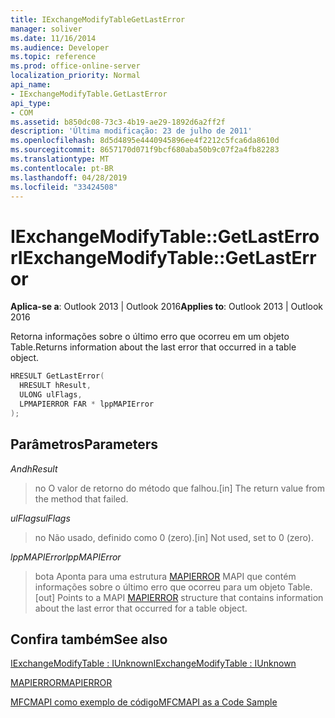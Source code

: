 ```yaml
---
title: IExchangeModifyTableGetLastError
manager: soliver
ms.date: 11/16/2014
ms.audience: Developer
ms.topic: reference
ms.prod: office-online-server
localization_priority: Normal
api_name:
- IExchangeModifyTable.GetLastError
api_type:
- COM
ms.assetid: b850dc08-73c3-4b19-ae29-1892d6a2ff2f
description: 'Última modificação: 23 de julho de 2011'
ms.openlocfilehash: 8d5d4895e4440945896ee4f2212c5fca6da8610d
ms.sourcegitcommit: 8657170d071f9bcf680aba50b9c07f2a4fb82283
ms.translationtype: MT
ms.contentlocale: pt-BR
ms.lasthandoff: 04/28/2019
ms.locfileid: "33424508"
---
```

# <a name="iexchangemodifytablegetlasterror"></a><span data-ttu-id="7e732-103">IExchangeModifyTable::GetLastError</span><span class="sxs-lookup"><span data-stu-id="7e732-103">IExchangeModifyTable::GetLastError</span></span>

  
  
<span data-ttu-id="7e732-104">**Aplica-se a**: Outlook 2013 | Outlook 2016</span><span class="sxs-lookup"><span data-stu-id="7e732-104">**Applies to**: Outlook 2013 | Outlook 2016</span></span> 
  
<span data-ttu-id="7e732-105">Retorna informações sobre o último erro que ocorreu em um objeto Table.</span><span class="sxs-lookup"><span data-stu-id="7e732-105">Returns information about the last error that occurred in a table object.</span></span>
  
```cpp
HRESULT GetLastError( 
  HRESULT hResult, 
  ULONG ulFlags, 
  LPMAPIERROR FAR * lppMAPIError 
); 
```

## <a name="parameters"></a><span data-ttu-id="7e732-106">Parâmetros</span><span class="sxs-lookup"><span data-stu-id="7e732-106">Parameters</span></span>

 <span data-ttu-id="7e732-107">_And_</span><span class="sxs-lookup"><span data-stu-id="7e732-107">_hResult_</span></span>
  
> <span data-ttu-id="7e732-108">no O valor de retorno do método que falhou.</span><span class="sxs-lookup"><span data-stu-id="7e732-108">[in] The return value from the method that failed.</span></span>
    
 <span data-ttu-id="7e732-109">_ulFlags_</span><span class="sxs-lookup"><span data-stu-id="7e732-109">_ulFlags_</span></span>
  
> <span data-ttu-id="7e732-110">no Não usado, definido como 0 (zero).</span><span class="sxs-lookup"><span data-stu-id="7e732-110">[in] Not used, set to 0 (zero).</span></span>
    
 <span data-ttu-id="7e732-111">_lppMAPIError_</span><span class="sxs-lookup"><span data-stu-id="7e732-111">_lppMAPIError_</span></span>
  
> <span data-ttu-id="7e732-112">bota Aponta para uma estrutura [MAPIERROR](mapierror.md) MAPI que contém informações sobre o último erro que ocorreu para um objeto Table.</span><span class="sxs-lookup"><span data-stu-id="7e732-112">[out] Points to a MAPI [MAPIERROR](mapierror.md) structure that contains information about the last error that occurred for a table object.</span></span> 
    
## <a name="see-also"></a><span data-ttu-id="7e732-113">Confira também</span><span class="sxs-lookup"><span data-stu-id="7e732-113">See also</span></span>



[<span data-ttu-id="7e732-114">IExchangeModifyTable : IUnknown</span><span class="sxs-lookup"><span data-stu-id="7e732-114">IExchangeModifyTable : IUnknown</span></span>](iexchangemodifytableiunknown.md)
  
[<span data-ttu-id="7e732-115">MAPIERROR</span><span class="sxs-lookup"><span data-stu-id="7e732-115">MAPIERROR</span></span>](mapierror.md)


[<span data-ttu-id="7e732-116">MFCMAPI como exemplo de código</span><span class="sxs-lookup"><span data-stu-id="7e732-116">MFCMAPI as a Code Sample</span></span>](mfcmapi-as-a-code-sample.md)

